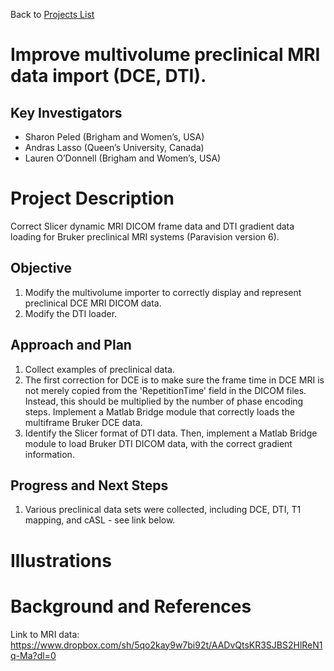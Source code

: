 Back to [Projects List](../../README.md#ProjectsList)

# Improve multivolume preclinical MRI data import (DCE, DTI). 

## Key Investigators

-	Sharon Peled (Brigham and Women’s, USA)
-	Andras Lasso (Queen’s University, Canada)
-	Lauren O’Donnell (Brigham and Women’s, USA)

# Project Description

Correct Slicer dynamic MRI DICOM frame data and DTI gradient data loading for Bruker preclinical MRI systems (Paravision version 6).


## Objective

1. Modify the multivolume importer to correctly display and represent preclinical DCE MRI DICOM data.
1. Modify the DTI loader.

## Approach and Plan

1. Collect examples of preclinical data.
1. The first correction for DCE is to make sure the frame time in DCE MRI is not merely copied from the 'RepetitionTime' field in the DICOM files. Instead, this should be multiplied by the number of phase encoding steps. Implement a Matlab Bridge module that correctly loads the multiframe Bruker DCE data.
1. Identify the Slicer format of DTI data. Then, implement a Matlab Bridge module to load Bruker DTI DICOM data, with the correct gradient information.

## Progress and Next Steps

1. Various preclinical data sets were collected, including DCE, DTI, T1 mapping, and cASL - see link below.

<!--Describe progress and next steps in a few bullet points as you are making progress.-->

# Illustrations

<!--Add pictures and links to videos that demonstrate what has been accomplished.-->

<!--![Description of picture](Example2.jpg)-->

<!--![Some more images](Example2.jpg)-->

# Background and References
Link to MRI data:
https://www.dropbox.com/sh/5qo2kay9w7bi92t/AADvQtsKR3SJBS2HlReN1q-Ma?dl=0

<!--Use this space for information that may help people better understand your project, like links to papers, source code, or data.-->
